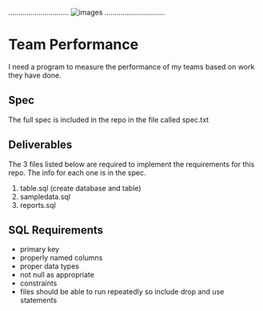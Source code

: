  ..............................  ![images](https://github.com/seligholles/Skoda/assets/129081283/32050af6-dcf0-4917-9b0b-537c624c80f4)  ..............................     

# Team Performance
I need a program to measure the performance of my teams based on work they have done.

## Spec
The full spec is included in the repo in the file called spec.txt

## Deliverables
The 3 files listed below are required to implement the requirements for this repo. The info for each one is in the spec.

1. table.sql (create database and table)
2. sampledata.sql
3. reports.sql

## SQL Requirements
- primary key
- properly named columns
- proper data types
- not null as appropriate
- constraints
- files should be able to run repeatedly so include drop and use statements
